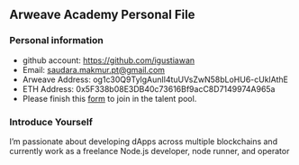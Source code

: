 ## Arweave Academy Personal File

### Personal information

- github account: https://github.com/igustiawan
- Email: saudara.makmur.pt@gmail.com
- Arweave Address: og1c30Q9TylgAunIl4tuUVsZwN58bLoHU6-cUklAthE
- ETH Address: 0x5F338b08E3DB40c73616Bf9acC8D7149974A965a
- Please finish this [form](https://docs.google.com/forms/d/e/1FAIpQLSfWA5fIIcBgmRppm3jNz5vmf9Mai_QMVil-2pO4r7YKn_Zhtw/viewform?usp=sf_link) to join in the talent pool.

### Introduce Yourself
 I’m passionate about developing dApps across multiple blockchains and currently work as a freelance Node.js developer, node runner, and operator